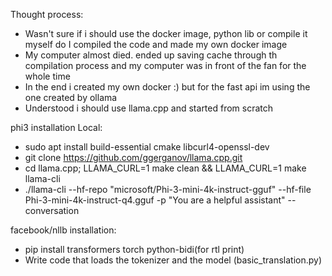 Thought process:
- Wasn't sure if i should use the docker image, python lib or compile it myself do I compiled the code and made my own docker image
- My computer almost died. ended up saving cache through th compilation process and my computer was in front of the fan for the whole time
- In the end i created my own docker :) but for the fast api im using the one created by ollama
- Understood i should use llama.cpp and started from scratch


phi3 installation Local:
- sudo apt install build-essential cmake libcurl4-openssl-dev
- git clone https://github.com/ggerganov/llama.cpp.git
- cd llama.cpp; LLAMA_CURL=1 make clean && LLAMA_CURL=1 make llama-cli
- ./llama-cli --hf-repo "microsoft/Phi-3-mini-4k-instruct-gguf" --hf-file Phi-3-mini-4k-instruct-q4.gguf -p "You are a helpful assistant" --conversation

facebook/nllb installation:
- pip install transformers torch python-bidi(for rtl print)
- Write code that loads the tokenizer and the model (basic_translation.py)
